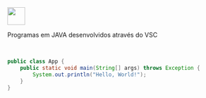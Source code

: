 <img align="center" heigt="30" width="40" src="https://cdn.jsdelivr.net/gh/devicons/devicon@latest/icons/java/java-original.svg"/>

Programas em JAVA desenvolvidos através do VSC

&nbsp;

```java
public class App {
    public static void main(String[] args) throws Exception {
        System.out.println("Hello, World!");
    }
}
```
&nbsp;
